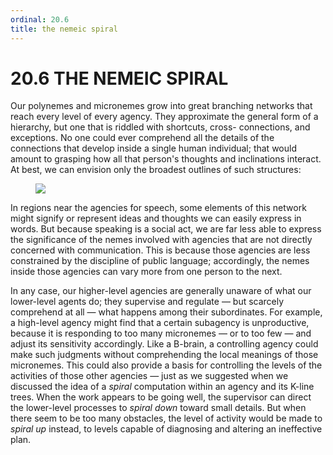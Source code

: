 ```yaml
---
ordinal: 20.6
title: the nemeic spiral
---
```


# 20.6 THE NEMEIC SPIRAL 

<p>Our polynemes and micronemes grow into great branching networks that reach every level of every agency. They approximate the general form of a hierarchy, but one that is riddled with shortcuts, cross- connections, and exceptions. No one could ever comprehend all the details of the connections that develop inside a single human individual; that would amount to grasping how all that person's thoughts and inclinations interact. At best, we can envision only the broadest outlines of such structures:</p>
<figure><img src="/images/ch20/20-4.png"/></figure>
<p>In regions near the agencies for speech, some elements of this network might signify or represent ideas and thoughts we can easily express in words. But because speaking is a social act, we are far less able to express the significance of the nemes involved with agencies that are not directly concerned with communication. This is because those agencies are less constrained by the discipline of public language; accordingly, the nemes inside those agencies can vary more from one person to the next.</p>
<p>In any case, our higher-level agencies are generally unaware of what our lower-level agents do; they supervise and regulate &mdash; but scarcely comprehend at all &mdash; what happens among their subordinates. For example, a high-level agency might find that a certain subagency is unproductive, because it is responding to too many micronemes &mdash; or to too few &mdash; and adjust its sensitivity accordingly. Like a B-brain, a controlling agency could make such judgments without comprehending the local meanings of those micronemes. This could also provide a basis for controlling the levels of the activities of those other agencies &mdash; just as we suggested when we discussed the idea of a <em>spiral</em> computation within an agency and its K-line trees. When the work appears to be going well, the supervisor can direct the lower-level processes to <em>spiral down</em> toward small details. But when there seem to be too many obstacles, the level of activity would be made to <em>spiral up</em> instead, to levels capable of diagnosing and altering an ineffective plan.</p>